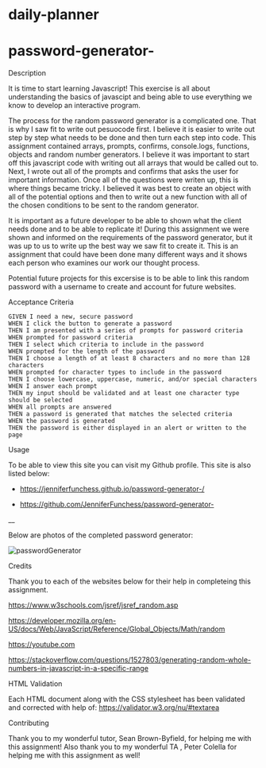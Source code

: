 # daily-planner

# password-generator-

Description

It is time to start learning Javascript! This exercise is all about understanding the basics of javascipt and being able to use everything we know to develop an interactive program.

The process for the random password generator is a complicated one. That is why I saw fit to write out pesuocode first. I believe it is easier to write out step by step what needs to be done and then turn each step into code. This assignment contained arrays, prompts, confirms, console.logs, functions, objects and random number generators. I believe it was important to start off this javascript code with writing out all arrays that would be called out to. Next, I wrote out all of the prompts and confirms that asks the user for important information. Once all of the questions were writen up, this is where things became tricky. I believed it was best to create an object with all of the potential options and then to write out a new function with all of the chosen conditions to be sent to the random generator.

It is important as a future developer to be able to shown what the client needs done and to be able to replicate it! During this assignment we were shown and informed on the requirements of the password generator, but it was up to us to write up the best way we saw fit to create it. This is an assignment that could have been done many different ways and it shows each person who examines our work our thought process.

Potential future projects for this excersise is to be able to link this random password with a username to create and account for future websites.

Acceptance Criteria

```
GIVEN I need a new, secure password
WHEN I click the button to generate a password
THEN I am presented with a series of prompts for password criteria
WHEN prompted for password criteria
THEN I select which criteria to include in the password
WHEN prompted for the length of the password
THEN I choose a length of at least 8 characters and no more than 128 characters
WHEN prompted for character types to include in the password
THEN I choose lowercase, uppercase, numeric, and/or special characters
WHEN I answer each prompt
THEN my input should be validated and at least one character type should be selected
WHEN all prompts are answered
THEN a password is generated that matches the selected criteria
WHEN the password is generated
THEN the password is either displayed in an alert or written to the page
```

Usage

To be able to view this site you can visit my Github profile. This site is also listed below:

- https://jenniferfunchess.github.io/password-generator-/

- https://github.com/JenniferFunchess/password-generator-

\_\_

Below are photos of the completed password generator:

![passwordGenerator](password-generator.png)

Credits

Thank you to each of the websites below for their help in completeing this assignment.

https://www.w3schools.com/jsref/jsref_random.asp

https://developer.mozilla.org/en-US/docs/Web/JavaScript/Reference/Global_Objects/Math/random

https://youtube.com

https://stackoverflow.com/questions/1527803/generating-random-whole-numbers-in-javascript-in-a-specific-range

HTML Validation

Each HTML document along with the CSS stylesheet has been validated and corrected with help of:
https://validator.w3.org/nu/#textarea

Contributing

Thank you to my wonderful tutor, Sean Brown-Byfield, for helping me with this assignment!
Also thank you to my wonderful TA , Peter Colella for helping me with this assignment as well!
